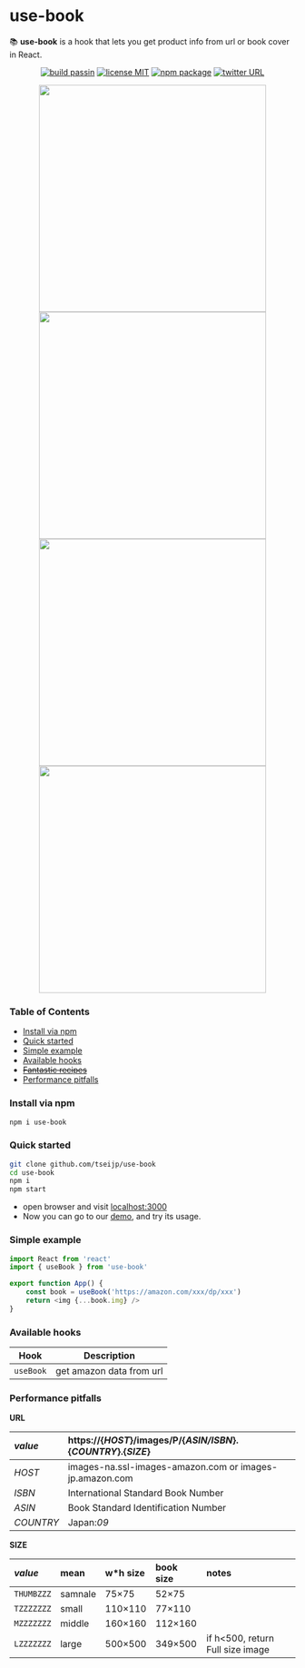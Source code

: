 
# use-book

📚 __use-book__ is a hook that lets you get product info from url or book cover in React.

<p align="center">
  <a href="https://github.com/tseijp/use-book">    <img alt="build passin"src="https://img.shields.io/badge/build-passing-green.svg"/></a>
  <a href="https://github.com/tseijp/use-book">    <img alt="license MIT" src="https://img.shields.io/badge/license-MIT-green.svg"/></a>
  <a href="https://www.npmjs.com/package/use-book"><img alt="npm package" src="https://img.shields.io/badge/npm_package-0.1.0-green.svg"/></a>
  <a href="https://twitter.com/tseijp" >             <img alt="twitter URL" src="https://img.shields.io/twitter/url?style=social&url=https%3A%2F%2Ftwitter.com%2Ftseijp"/></a>
</p>

<p align="middle">
  <a href="https://tsei.jp/hook/use-book"><img src="https://i.imgur.com/TayLxZL.gif" width="400"/></a>
  <a href="https://tsei.jp/hook/use-book"><img src="https://i.imgur.com/w3yDcjt.gif" width="400"/></a>
  <a href="https://tsei.jp/hook/use-book"><img src="https://i.imgur.com/ulvQQxw.gif" width="400"/></a>
  <a href="https://tsei.jp/hook/use-book"><img src="https://i.imgur.com/DzqbYHz.gif" width="400"/></a>
</p>


### Table of Contents
* [Install via npm](#install-via-npm)
* [Quick started](#quick-started)
* [Simple example](#simple-example)
* [Available hooks](#available-hooks)
* [~~Fantastic recipes~~](#fantastic-recipes)
* [Performance pitfalls](#performance-pitfalls)

### Install via npm
```bash
npm i use-book
```

### Quick started
```bash
git clone github.com/tseijp/use-book
cd use-book
npm i
npm start
```

* open browser and visit [localhost:3000](http://localhost:3000/)
* Now you can go to our [demo](https://tsei.jp/hook/use-book), and try its usage.

### Simple example

```js
import React from 'react'
import { useBook } from 'use-book'

export function App() {
    const book = useBook('https://amazon.com/xxx/dp/xxx')
    return <img {...book.img} />
}
```

### Available hooks

| Hook       | Description                                |
| ---------- | ------------------------------------------ |
| `useBook`  | get amazon data from url                   |


### Performance pitfalls

__URL__

_value_| https://{_HOST_}/images/P/{_ASIN/ISBN_}.{_COUNTRY_}.{_SIZE_}  
:-|:-  
_HOST_ | images-na.ssl-images-amazon.com or images-jp.amazon.com  
_ISBN_ | International Standard Book Number  
_ASIN_ | Book Standard Identification Number  
_COUNTRY_|Japan:_09_  

__SIZE__

_value_    | mean     | w*h size | book size | notes  
:-|:-|:-|:-|:-  
`THUMBZZZ` | samnale  | 75×75   | 52×75    |  
`TZZZZZZZ` | small    | 110×110 | 77×110   |  
`MZZZZZZZ` | middle   | 160×160 | 112×160  |  
`LZZZZZZZ` | large    | 500×500 | 349×500  | if h<500, return Full size image  
